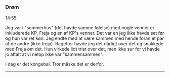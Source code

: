 ### Drøm
14:55

Jeg var i "sommerhus" (det havde samme følelse) med nogle venner er inkluderede KP, Freja og en af KP's venner. Det var en jeg ikke havde set før og hun var ret køn. Jeg endte med at være sammen med hende foran et par af de andre (ikke freja). Bagefter havde jeg det dårligt over det og snakkede med Freja om det. Hun virkede lidt trist over det, men ikke sur for vi havde jo aftalt at vi netop ikke var  "sammensammen".

I dag er det kongebal. Tror måske det er derfor. 

---










